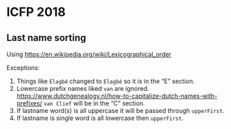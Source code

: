 # ICFP 2018

## Last name sorting

Using https://en.wikipedia.org/wiki/Lexicographical_order

Exceptions:

1. Things like `Élagbé` changed to `Elagbé` so it is in the “E” section.
2. Lowercase prefix names liked `van` are ignored. https://www.dutchgenealogy.nl/how-to-capitalize-dutch-names-with-prefixes/  `van Clief` will be in the “C” section.
3. If lastname word(s) is all uppercase it will be passed through `upperFirst`.
4. If lastname is single word is all lowercase then `upperFirst`.
